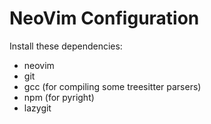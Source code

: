 # NeoVim Configuration

Install these dependencies:
- neovim
- git
- gcc (for compiling some treesitter parsers)
- npm (for pyright)
- lazygit
